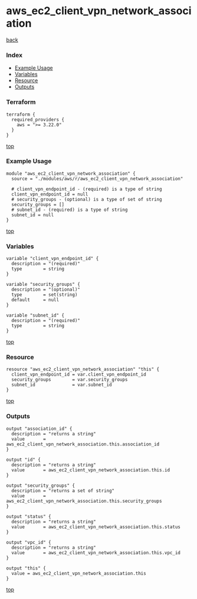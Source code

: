# aws_ec2_client_vpn_network_association
[back](../aws.md)
### Index
- [Example Usage](#example-usage)
- [Variables](#variables)
- [Resource](#resource)
- [Outputs](#outputs)
### Terraform
```hcl
terraform {
  required_providers {
    aws = ">= 3.22.0"
  }
}
```
[top](#index)
### Example Usage
```hcl
module "aws_ec2_client_vpn_network_association" {
  source = "./modules/aws/r/aws_ec2_client_vpn_network_association"

  # client_vpn_endpoint_id - (required) is a type of string
  client_vpn_endpoint_id = null
  # security_groups - (optional) is a type of set of string
  security_groups = []
  # subnet_id - (required) is a type of string
  subnet_id = null
}
```
[top](#index)
### Variables
```hcl
variable "client_vpn_endpoint_id" {
  description = "(required)"
  type        = string
}

variable "security_groups" {
  description = "(optional)"
  type        = set(string)
  default     = null
}

variable "subnet_id" {
  description = "(required)"
  type        = string
}
```
[top](#index)

### Resource
```hcl
resource "aws_ec2_client_vpn_network_association" "this" {
  client_vpn_endpoint_id = var.client_vpn_endpoint_id
  security_groups        = var.security_groups
  subnet_id              = var.subnet_id
}
```
[top](#index)
### Outputs
```hcl
output "association_id" {
  description = "returns a string"
  value       = aws_ec2_client_vpn_network_association.this.association_id
}

output "id" {
  description = "returns a string"
  value       = aws_ec2_client_vpn_network_association.this.id
}

output "security_groups" {
  description = "returns a set of string"
  value       = aws_ec2_client_vpn_network_association.this.security_groups
}

output "status" {
  description = "returns a string"
  value       = aws_ec2_client_vpn_network_association.this.status
}

output "vpc_id" {
  description = "returns a string"
  value       = aws_ec2_client_vpn_network_association.this.vpc_id
}

output "this" {
  value = aws_ec2_client_vpn_network_association.this
}
```
[top](#index)
